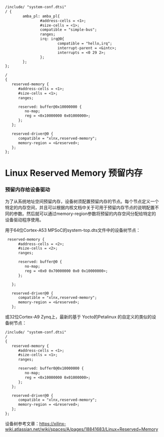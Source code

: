 









```dtd
/include/ "system-conf.dtsi"
/ {
        amba_pl: amba_pl{
                #address-cells = <1>;
                #size-cells = <1>;
                compatible = "simple-bus";
                ranges;
                irq: irq@0{
                        compatible = "hello,irq";
                        interrupt-parent = <&intc>;
                        interrupts = <0 29 2>;
                };
        };
};

/
{
   reserved-memory {
      #address-cells = <1>;
      #size-cells = <1>;
      ranges;

      reserved: buffer@0x10000000 {
         no-map;
         reg = <0x10000000 0x01000000>;
      };
   };

   reserved-driver@0 {
      compatible = "xlnx,reserved-memory";
      memory-region = <&reserved>;
   };
};
```

# Linux Reserved Memory 预留内存

### 预留内存给设备驱动

为了从系统地址空间预留内存，设备树须配置预留内存的节点。每个节点定义一个特定的内存空间，并且可以根据内核文档中关于可用于预留内存节点的说明配置不同的参数。然后就可以通过memory-region参数将预留的内存空间分配给特定的设备驱动程序使用。

用于64位Cortex-A53 MPSoC的system-top.dts文件中的设备树节点：

```dtd
 reserved-memory {
      #address-cells = <2>;
      #size-cells = <2>;
      ranges;

      reserved: buffer@0 {
         no-map;
         reg = <0x0 0x70000000 0x0 0x10000000>;
      };

   };

   reserved-driver@0 {
      compatible = "xlnx,reserved-memory";
      memory-region = <&reserved>;
   };
```



或32位Cortex-A9 Zynq上，最新的基于 Yocto的Petalinux 的自定义的类似的设备树节点：

```dtd
/include/ "system-conf.dtsi"
/
{
   reserved-memory {
      #address-cells = <1>;
      #size-cells = <1>;
      ranges;

      reserved: buffer0@0x10000000 {
         no-map;
         reg = <0x10000000 0x01000000>;
      };
   };

   reserved-driver@0 {
      compatible = "xlnx,reserved-memory";
      memory-region = <&reserved>;
   };
};
```







设备树参考文章：https://xilinx-wiki.atlassian.net/wiki/spaces/A/pages/18841683/Linux+Reserved+Memory















